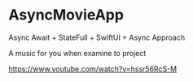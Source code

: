 # AsyncMovieApp

Async Await + StateFull + SwiftUI + Async Approach

A music for you when examine to project

https://www.youtube.com/watch?v=hssr56RcS-M

